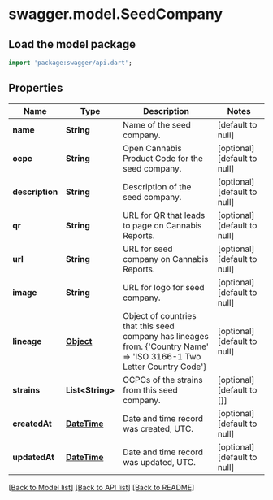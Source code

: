 # swagger.model.SeedCompany

## Load the model package
```dart
import 'package:swagger/api.dart';
```

## Properties
Name | Type | Description | Notes
------------ | ------------- | ------------- | -------------
**name** | **String** | Name of the seed company. | [default to null]
**ocpc** | **String** | Open Cannabis Product Code for the seed company. | [optional] [default to null]
**description** | **String** | Description of the seed company. | [optional] [default to null]
**qr** | **String** | URL for QR that leads to page on Cannabis Reports. | [optional] [default to null]
**url** | **String** | URL for seed company on Cannabis Reports. | [optional] [default to null]
**image** | **String** | URL for logo for seed company. | [optional] [default to null]
**lineage** | [**Object**](Object.md) | Object of countries that this seed company has lineages from. {&#39;Country Name&#39; &#x3D;&gt; &#39;ISO 3166-1 Two Letter Country Code&#39;} | [optional] [default to null]
**strains** | **List&lt;String&gt;** | OCPCs of the strains from this seed company. | [optional] [default to []]
**createdAt** | [**DateTime**](DateTime.md) | Date and time record was created, UTC. | [optional] [default to null]
**updatedAt** | [**DateTime**](DateTime.md) | Date and time record was updated, UTC. | [optional] [default to null]

[[Back to Model list]](../README.md#documentation-for-models) [[Back to API list]](../README.md#documentation-for-api-endpoints) [[Back to README]](../README.md)


